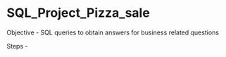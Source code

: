 # SQL_Project_Pizza_sale


Objective - SQL queries to obtain answers for business related questions

Steps - 
